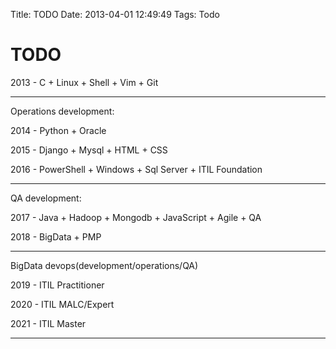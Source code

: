 Title: TODO
Date: 2013-04-01 12:49:49
Tags: Todo



# TODO

2013 - C + Linux + Shell + Vim + Git

***

Operations development:

2014 - Python + Oracle

2015 - Django + Mysql + HTML + CSS

2016 - PowerShell + Windows + Sql Server + ITIL Foundation

***

QA development:

2017 - Java + Hadoop + Mongodb + JavaScript + Agile + QA

2018 - BigData + PMP

***

BigData devops(development/operations/QA)

2019 - ITIL Practitioner

2020 - ITIL MALC/Expert

2021 - ITIL Master

***
